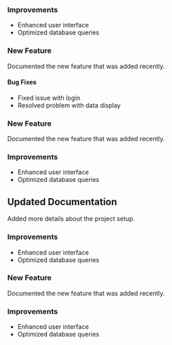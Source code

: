 

### Improvements
- Enhanced user interface
- Optimized database queries

### New Feature
Documented the new feature that was added recently.

#### Bug Fixes
- Fixed issue with login
- Resolved problem with data display

### New Feature
Documented the new feature that was added recently.

### Improvements
- Enhanced user interface
- Optimized database queries

## Updated Documentation
Added more details about the project setup.

### Improvements
- Enhanced user interface
- Optimized database queries

### New Feature
Documented the new feature that was added recently.

### Improvements
- Enhanced user interface
- Optimized database queries
